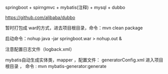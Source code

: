 
springboot + spirngmvc + mybatis(注释) + mysql + dubbo

https://github.com/alibaba/dubbo

暂时打包成 war的方式，进去项目根目录，命令：mvn clean package

启动命令：nohup java -jar springboot.war > nohup.out &

注意配置日志文件（logback.xml）

mybatis自动生成实体类，mapper ，配置文件： generatorConfig.xml
进入项目根目录 ， 命令 : mvn mybatis-generator:generate

